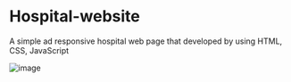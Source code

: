 # Hospital-website

A simple ad responsive hospital web page that developed by using HTML, CSS, JavaScript

![image](https://user-images.githubusercontent.com/112812782/188325076-d2816d9a-eb6f-4766-bfe6-846df5727e59.png)

